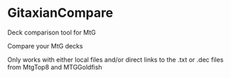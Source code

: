 # GitaxianCompare
Deck comparison tool for MtG


Compare your MtG decks

Only works with either local files and/or direct links to the .txt or .dec files from MtgTop8 and MTGGoldfish
